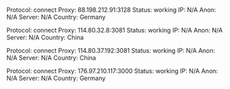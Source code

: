 Protocol: connect
Proxy: 88.198.212.91:3128
Status: working
IP: N/A
Anon: N/A
Server: N/A
Country: Germany

Protocol: connect
Proxy: 114.80.32.8:3081
Status: working
IP: N/A
Anon: N/A
Server: N/A
Country: China

Protocol: connect
Proxy: 114.80.37.192:3081
Status: working
IP: N/A
Anon: N/A
Server: N/A
Country: China

Protocol: connect
Proxy: 176.97.210.117:3000
Status: working
IP: N/A
Anon: N/A
Server: N/A
Country: Germany

